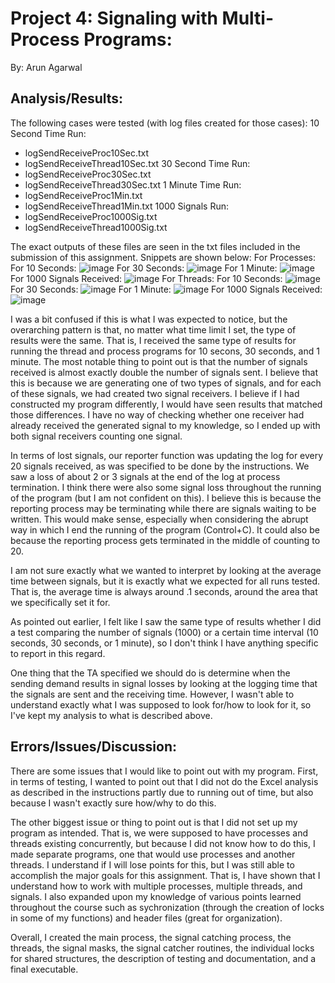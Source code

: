 # Project 4: Signaling with Multi-Process Programs:
By: Arun Agarwal

## Analysis/Results:

The following cases were tested (with log files created for those cases):
10 Second Time Run:
- logSendReceiveProc10Sec.txt
- logSendReceiveThread10Sec.txt
30 Second Time Run:
- logSendReceiveProc30Sec.txt
- logSendReceiveThread30Sec.txt
1 Minute Time Run:
- logSendReceiveProc1Min.txt
- logSendReceiveThread1Min.txt
1000 Signals Run:
- logSendReceiveProc1000Sig.txt
- logSendReceiveThread1000Sig.txt

The exact outputs of these files are seen in the txt files included in the submission of this assignment. Snippets are shown below:
For Processes:
For 10 Seconds:
![image](https://user-images.githubusercontent.com/55926421/164814060-349c45a4-b2f4-4cb1-87e9-0703fd51ecfc.png)
For 30 Seconds:
![image](https://user-images.githubusercontent.com/55926421/164814083-d2b890d6-31d6-4d86-8b3b-35e20c55d8a6.png)
For 1 Minute:
![image](https://user-images.githubusercontent.com/55926421/164814103-9510293e-ea54-4356-9979-e67bb4669583.png)
For 1000 Signals Received:
![image](https://user-images.githubusercontent.com/55926421/164814187-2b7fa400-bf29-4c87-9ef3-23800c2884e1.png)
For Threads:
For 10 Seconds:
![image](https://user-images.githubusercontent.com/55926421/164814263-34587ad3-6b82-4e10-97e1-83e9b940ac40.png)
For 30 Seconds:
![image](https://user-images.githubusercontent.com/55926421/164814275-3e8bcaaa-238f-4e7b-8eff-0eae7d917cd6.png)
For 1 Minute:
![image](https://user-images.githubusercontent.com/55926421/164814302-e776db90-ad0a-424c-9b36-9fca2c467dd6.png)
For 1000 Signals Received:
![image](https://user-images.githubusercontent.com/55926421/164814326-8e148bb3-1457-4a25-ba0f-ec8d1e11ed8b.png)

I was a bit confused if this is what I was expected to notice, but the overarching pattern is that, no matter what time limit I set, the type of results were the same. That is, I received the same type of results for running the thread and process programs for 10 secons, 30 seconds, and 1 minute. The most notable thing to point out is that the number of signals received is almost exactly double the number of signals sent. I believe that this is because we are generating one of two types of signals, and for each of these signals, we had created two signal receivers. I believe if I had constructed my program differently, I would have seen results that matched those differences. I have no way of checking whether one receiver had already received the generated signal to my knowledge, so I ended up with both signal receivers counting one signal. 

In terms of lost signals, our reporter function was updating the log for every 20 signals received, as was specified to be done by the instructions. We saw a loss of about 2 or 3 signals at the end of the log at process termination. I think there were also some signal loss throughout the running of the program (but I am not confident on this). I believe this is because the reporting process may be terminating while there are signals waiting to be written. This would make sense, especially when considering the abrupt way in which I end the running of the program (Control+C). It could also be because the reporting process gets terminated in the middle of counting to 20. 

I am not sure exactly what we wanted to interpret by looking at the average time between signals, but it is exactly what we expected for all runs tested. That is, the average time is always around .1 seconds, around the area that we specifically set it for. 

As pointed out earlier, I felt like I saw the same type of results whether I did a test comparing the number of signals (1000) or a certain time interval (10 seconds, 30 seconds, or 1 minute), so I don't think I have anything specific to report in this regard. 

One thing that the TA specified we should do is determine when the sending demand results in signal losses by looking at the logging time that the signals are sent and the receiving time. However, I wasn't able to understand exactly what I was supposed to look for/how to look for it, so I've kept my analysis to what is described above. 

## Errors/Issues/Discussion:
There are some issues that I would like to point out with my program. First, in terms of testing, I wanted to point out that I did not do the Excel analysis as described in the instructions partly due to running out of time, but also because I wasn't exactly sure how/why to do this. 

The other biggest issue or thing to point out is that I did not set up my program as intended. That is, we were supposed to have processes and threads existing concurrently, but because I did not know how to do this, I made separate programs, one that would use processes and another threads. I understand if I will lose points for this, but I was still able to accomplish the major goals for this assignment. That is, I have shown that I understand how to work with multiple processes, multiple threads, and signals. I also expanded upon my knowledge of various points learned throughout the course such as sychronization (through the creation of locks in some of my functions) and header files (great for organization).

Overall, I created the main process, the signal catching process, the threads, the signal masks, the signal catcher routines, the individual locks for shared structures, the description of testing and documentation, and a final executable. 
